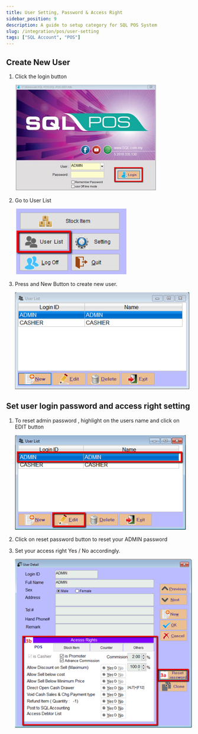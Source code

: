 ```yaml
---
title: User Setting, Password & Access Right
sidebar_position: 9
description: A guide to setup category for SQL POS System
slug: /integration/pos/user-setting
tags: ["SQL Account", "POS"]
---
```


## Create New User

1. Click the login button

    ![1](../../../static/img/integration/pos/user-setting/create-new-user.png)

2. Go to User List

    ![2](../../../static/img/integration/pos/user-setting/create-new-user1.png)

3. Press and New Button to create new user.

    ![3](../../../static/img/integration/pos/user-setting/create-new-user2.png)

## Set user login password and access right setting

1. To reset admin password , highlight on the users name and click on EDIT button

    ![4](../../../static/img/integration/pos/user-setting/set-user-login-password.png)

2. Click on reset password button to reset your ADMIN password

3. Set your access right Yes / No accordingly.

    ![5](../../../static/img/integration/pos/user-setting/set-user-access-right.png)
